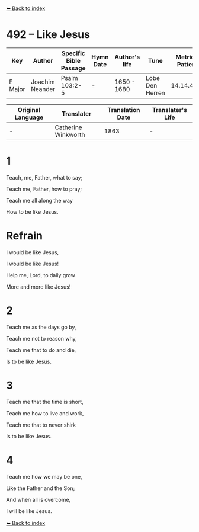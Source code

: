 [⬅️ Back to index](../README.md)

# 492 – Like Jesus

Key | Author   | Specific Bible Passage     |Hymn Date |Author's life |Tune |Metrical Pattern   |Composer/Source                                                                                        
-- | --------- | ---------------------------|----------|--------------|-----|-------------------|-------------   
F Major  | Joachim Neander      | Psalm 103:2-5 | -  | 1650 - 1680 | Lobe Den Herren | 14.14.4.7.8 | Chorale Book for England, 1863 

Original Language | Translater | Translation Date   | Translater's Life     
----------------- | --------- | --------------------|-------------   
\-  | Catherine Winkworth      | 1863 | -  | 1827 - 1878 



# 1

Teach, me, Father, what to say;

Teach me, Father, how to pray;

Teach me all along the way

How to be like Jesus.



# Refrain

I would be like Jesus,

I would be like Jesus!

Help me, Lord, to daily grow

More and more like Jesus!



# 2

Teach me as the days go by,

Teach me not to reason why,

Teach me that to do and die,

Is to be like Jesus.



# 3

Teach me that the time is short,

Teach me how to live and work,

Teach me that to never shirk

Is to be like Jesus.



# 4

Teach me how we may be one,

Like the Father and the Son;

And when all is overcome,

I will be like Jesus.

[⬅️ Back to index](../README.md)
